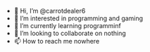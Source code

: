 - 👋 Hi, I’m @carrotdealer6
- 👀 I’m interested in programming and gaming
- 🌱 I’m currently learning programminf
- 💞️ I’m looking to collaborate on nothing
- 📫 How to reach me nowhere

<!---
carrotdealer6/carrotdealer6 is a ✨ special ✨ repository because its `README.md` (this file) appears on your GitHub profile.
You can click the Preview link to take a look at your changes.
--->
